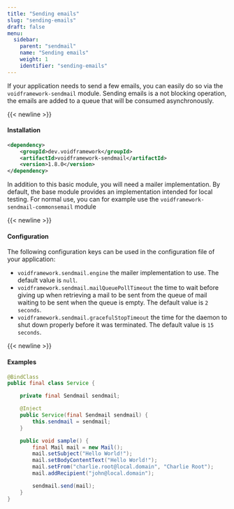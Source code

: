 ```yaml
---
title: "Sending emails"
slug: "sending-emails"
draft: false
menu:
  sidebar:
    parent: "sendmail"
    name: "Sending emails"
    weight: 1
    identifier: "sending-emails"
---
```



If your application needs to send a few emails, you can easily do so via the `voidframework-sendmail` module. Sending emails is a not blocking operation, the emails are added to a queue that will be consumed asynchronously.


{{< newline >}}
#### Installation
```xml
<dependency>
    <groupId>dev.voidframework</groupId>
    <artifactId>voidframework-sendmail</artifactId>
    <version>1.8.0</version>
</dependency>
```

In addition to this basic module, you will need a mailer implementation. By default, the base module provides an implementation intended for local testing. For normal use, you can for example use the `voidframework-sendmail-commonsemail` module 


{{< newline >}}
#### Configuration

The following configuration keys can be used in the configuration file of your application:

* `voidframework.sendmail.engine` the mailer implementation to use. The default value is `null`.
* `voidframework.sendmail.mailQueuePollTimeout` the time to wait before giving up when retrieving a mail to be sent from the queue of mail waiting to be sent when the queue is empty. The default value is `2 seconds`.
* `voidframework.sendmail.gracefulStopTimeout` the time for the daemon to shut down properly before it was terminated. The default value is `15 seconds`.




{{< newline >}}
#### Examples

```java
@BindClass
public final class Service {

    private final Sendmail sendmail;

    @Inject
    public Service(final Sendmail sendmail) {
        this.sendmail = sendmail;
    }

    public void sample() {
        final Mail mail = new Mail();
        mail.setSubject("Hello World!");
        mail.setBodyContentText("Hello World!");
        mail.setFrom("charlie.root@local.domain", "Charlie Root");
        mail.addRecipient("john@local.domain");

        sendmail.send(mail);
    }
}
```
